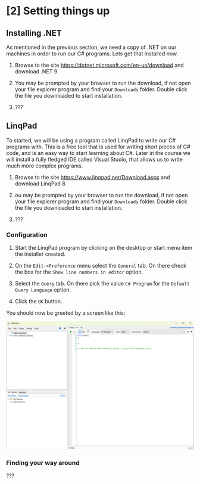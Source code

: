 # [2] Setting things up

## Installing .NET

As mentioned in the previous section, we need a copy of .NET on our machines in
order to run our C# programs. Lets get that installed now.

1. Browse to the site https://dotnet.microsoft.com/en-us/download and download
.NET 9.

2. You may be prompted by your browser to run the download, if not open your
file explorer program and find your `Downloads` folder. Double click the file
you downloaded to start installation.

3. ???

## LinqPad

To started, we will be using a program called LinqPad to write our C# programs
with. This is a free tool that is used for writing short pieces of C# code, and
is an easy way to start learning about C#. Later in the course we will install a
fully fledged IDE called Visual Studio, that allows us to write much more
complex programs.

1. Browse to the site https://www.linqpad.net/Download.aspx and download
LinqPad 8.

2. ou may be prompted by your browser to run the download, if not open your
file explorer program and find your `Downloads` folder. Double click the file
you downloaded to start installation.

3. ???

### Configuration

1. Start the LinqPad program by clicking on the desktop or start menu item the
installer created.

2. On the `Edit->Preference` menu select the `General` tab. On there check the
box for the `Show line numbers in editor` option.

3. Select the `Query` tab. On there pick the value `C# Program` for the
`Default Query Language` option.

4. Click the `OK` button.

You should now be greeted by a screen like this:

![LinqPad](imgs/linqpad_new.png)

### Finding your way around

???

